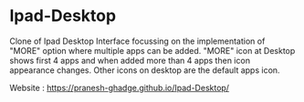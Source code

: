 # Ipad-Desktop

Clone of Ipad Desktop Interface focussing on the implementation of "MORE" option where multiple apps can be added.
"MORE" icon at Desktop shows first 4 apps and when added more than 4 apps then icon appearance changes.
Other icons on desktop are the default apps icon. 

Website : https://pranesh-ghadge.github.io/Ipad-Desktop/
